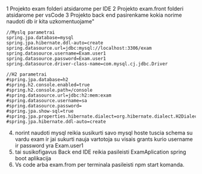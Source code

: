 1 Projekto exam folderi atsidarome per IDE
2 Projekto exam.front folderi atsidarome per vsCode
3 Projekto back end pasirenkame kokia norime naudoti db ir kita uzkomentuojame"
	
	//Myslq parametrai
	spring.jpa.database=mysql
	spring.jpa.hibernate.ddl-auto=create
	spring.datasource.url=jdbc:mysql://localhost:3306/exam
	spring.datasource.username=Exam.user1
	spring.datasource.password=Exam.user1
	spring.datasource.driver-class-name=com.mysql.cj.jdbc.Driver
	
	//H2 parametrai
	#spring.jpa.database=h2
	#spring.h2.console.enabled=true
	#spring.h2.console.path=/console
	#spring.datasource.url=jdbc:h2:mem:exam
	#spring.datasource.username=sa
	#spring.datasource.password=
	#spring.jpa.show-sql=true
	#spring.jpa.properties.hibernate.dialect=org.hibernate.dialect.H2Dialect
	#spring.jpa.hibernate.ddl-auto=create
4. norint naudoti mysql reikia susikurti savo mysql hoste tuscia schema su vardu exam ir jai sukurti nauja vartotoja su visais grants kurio username ir password yra Exam.user1
5. tai susikofigavus Back end IDE reikia pasileisti ExamAplication spring boot aplikacija
6. Vs code arba exam.from per terminala pasileisti npm start komanda.
